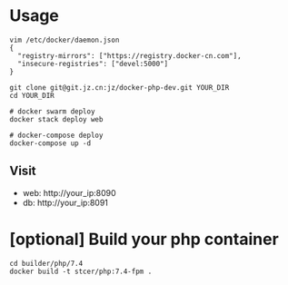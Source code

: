# Usage
```
vim /etc/docker/daemon.json 
{
  "registry-mirrors": ["https://registry.docker-cn.com"],
  "insecure-registries": ["devel:5000"]
}

git clone git@git.jz.cn:jz/docker-php-dev.git YOUR_DIR
cd YOUR_DIR

# docker swarm deploy
docker stack deploy web

# docker-compose deploy
docker-compose up -d
```

## Visit
- web: http://your_ip:8090
- db: http://your_ip:8091


# [optional] Build your php container
```
cd builder/php/7.4
docker build -t stcer/php:7.4-fpm .
```
